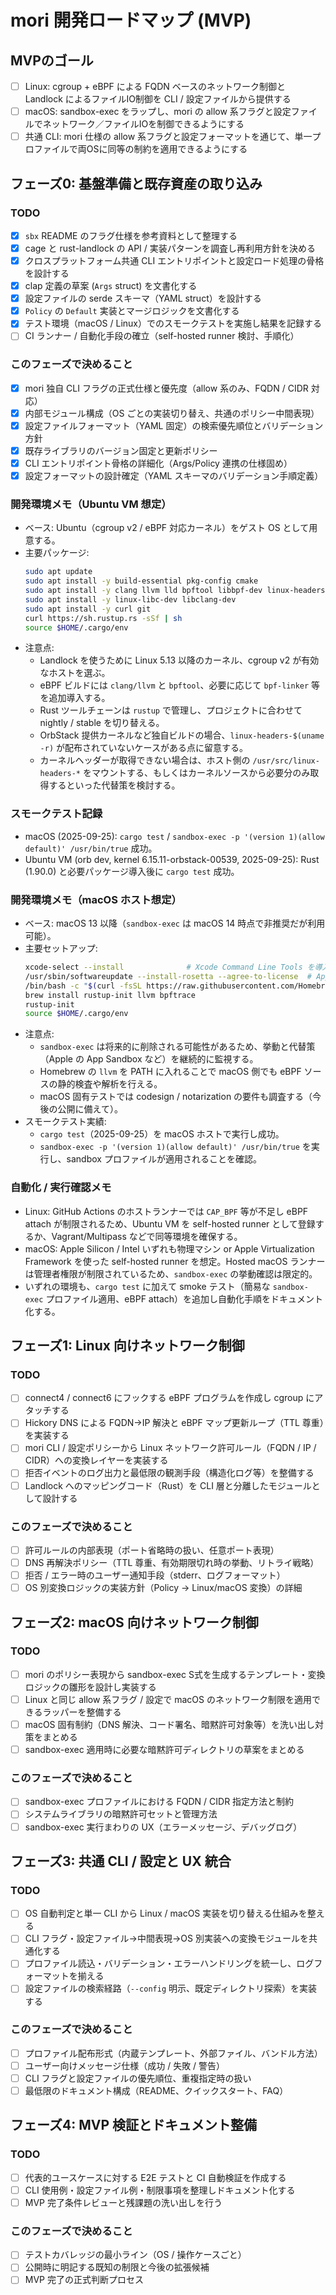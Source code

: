 # mori 開発ロードマップ (MVP)

## MVPのゴール
- [ ] Linux: cgroup + eBPF による FQDN ベースのネットワーク制御と Landlock によるファイルIO制御を CLI / 設定ファイルから提供する
- [ ] macOS: sandbox-exec をラップし、mori の allow 系フラグと設定ファイルでネットワーク／ファイルIOを制御できるようにする
- [ ] 共通 CLI: mori 仕様の allow 系フラグと設定フォーマットを通じて、単一プロファイルで両OSに同等の制約を適用できるようにする

## フェーズ0: 基盤準備と既存資産の取り込み
### TODO
- [x] `sbx` README のフラグ仕様を参考資料として整理する
- [x] cage と rust-landlock の API / 実装パターンを調査し再利用方針を決める
- [x] クロスプラットフォーム共通 CLI エントリポイントと設定ロード処理の骨格を設計する
- [x] clap 定義の草案 (`Args` struct) を文書化する
- [x] 設定ファイルの serde スキーマ（YAML struct）を設計する
- [x] `Policy` の `Default` 実装とマージロジックを文書化する
- [x] テスト環境（macOS / Linux）でのスモークテストを実施し結果を記録する
- [ ] CI ランナー / 自動化手段の確立（self-hosted runner 検討、手順化）
### このフェーズで決めること
- [x] mori 独自 CLI フラグの正式仕様と優先度（allow 系のみ、FQDN / CIDR 対応）
- [x] 内部モジュール構成（OS ごとの実装切り替え、共通のポリシー中間表現）
- [x] 設定ファイルフォーマット（YAML 固定）の検索優先順位とバリデーション方針
- [x] 既存ライブラリのバージョン固定と更新ポリシー
- [x] CLI エントリポイント骨格の詳細化（Args/Policy 連携の仕様固め）
- [x] 設定フォーマットの設計確定（YAML スキーマのバリデーション手順定義）

### 開発環境メモ（Ubuntu VM 想定）
- ベース: Ubuntu（cgroup v2 / eBPF 対応カーネル）をゲスト OS として用意する。
- 主要パッケージ:
  ```bash
  sudo apt update
  sudo apt install -y build-essential pkg-config cmake
  sudo apt install -y clang llvm lld bpftool libbpf-dev linux-headers-$(uname -r)
  sudo apt install -y linux-libc-dev libclang-dev
  sudo apt install -y curl git
  curl https://sh.rustup.rs -sSf | sh
  source $HOME/.cargo/env
  ```
- 注意点:
  - Landlock を使うために Linux 5.13 以降のカーネル、cgroup v2 が有効なホストを選ぶ。
  - eBPF ビルドには `clang/llvm` と `bpftool`、必要に応じて `bpf-linker` 等を追加導入する。
  - Rust ツールチェーンは `rustup` で管理し、プロジェクトに合わせて nightly / stable を切り替える。
  - OrbStack 提供カーネルなど独自ビルドの場合、`linux-headers-$(uname -r)` が配布されていないケースがある点に留意する。
  - カーネルヘッダーが取得できない場合は、ホスト側の `/usr/src/linux-headers-*` をマウントする、もしくはカーネルソースから必要分のみ取得するといった代替策を検討する。

### スモークテスト記録
- macOS (2025-09-25): `cargo test` / `sandbox-exec -p '(version 1)(allow default)' /usr/bin/true` 成功。
- Ubuntu VM (orb dev, kernel 6.15.11-orbstack-00539, 2025-09-25): Rust (1.90.0) と必要パッケージ導入後に `cargo test` 成功。

### 開発環境メモ（macOS ホスト想定）
- ベース: macOS 13 以降（`sandbox-exec` は macOS 14 時点で非推奨だが利用可能）。
- 主要セットアップ:
  ```bash
  xcode-select --install              # Xcode Command Line Tools を導入
  /usr/sbin/softwareupdate --install-rosetta --agree-to-license  # Apple Silicon で必要なら
  /bin/bash -c "$(curl -fsSL https://raw.githubusercontent.com/Homebrew/install/HEAD/install.sh)"
  brew install rustup-init llvm bpftrace
  rustup-init
  source $HOME/.cargo/env
  ```
- 注意点:
  - `sandbox-exec` は将来的に削除される可能性があるため、挙動と代替策（Apple の App Sandbox など）を継続的に監視する。
  - Homebrew の `llvm` を PATH に入れることで macOS 側でも eBPF ソースの静的検査や解析を行える。
  - macOS 固有テストでは codesign / notarization の要件も調査する（今後の公開に備えて）。
- スモークテスト実績:
  - `cargo test`（2025-09-25）を macOS ホストで実行し成功。
  - `sandbox-exec -p '(version 1)(allow default)' /usr/bin/true` を実行し、sandbox プロファイルが適用されることを確認。

### 自動化 / 実行確認メモ
- Linux: GitHub Actions のホストランナーでは `CAP_BPF` 等が不足し eBPF attach が制限されるため、Ubuntu VM を self-hosted runner として登録するか、Vagrant/Multipass などで同等環境を確保する。
- macOS: Apple Silicon / Intel いずれも物理マシン or Apple Virtualization Framework を使った self-hosted runner を想定。Hosted macOS ランナーは管理者権限が制限されているため、`sandbox-exec` の挙動確認は限定的。
- いずれの環境も、`cargo test` に加えて smoke テスト（簡易な `sandbox-exec` プロファイル適用、eBPF attach）を追加し自動化手順をドキュメント化する。

## フェーズ1: Linux 向けネットワーク制御
### TODO
- [ ] connect4 / connect6 にフックする eBPF プログラムを作成し cgroup にアタッチする
- [ ] Hickory DNS による FQDN→IP 解決と eBPF マップ更新ループ（TTL 尊重）を実装する
- [ ] mori CLI / 設定ポリシーから Linux ネットワーク許可ルール（FQDN / IP / CIDR）への変換レイヤーを実装する
- [ ] 拒否イベントのログ出力と最低限の観測手段（構造化ログ等）を整備する
- [ ] Landlock へのマッピングコード（Rust）を CLI 層と分離したモジュールとして設計する
### このフェーズで決めること
- [ ] 許可ルールの内部表現（ポート省略時の扱い、任意ポート表現）
- [ ] DNS 再解決ポリシー（TTL 尊重、有効期限切れ時の挙動、リトライ戦略）
- [ ] 拒否 / エラー時のユーザー通知手段（stderr、ログフォーマット）
- [ ] OS 別変換ロジックの実装方針（Policy -> Linux/macOS 変換）の詳細

## フェーズ2: macOS 向けネットワーク制御
### TODO
- [ ] mori のポリシー表現から sandbox-exec S式を生成するテンプレート・変換ロジックの雛形を設計し実装する
- [ ] Linux と同じ allow 系フラグ / 設定で macOS のネットワーク制限を適用できるラッパーを整備する
- [ ] macOS 固有制約（DNS 解決、コード署名、暗黙許可対象等）を洗い出し対策をまとめる
- [ ] sandbox-exec 適用時に必要な暗黙許可ディレクトリの草案をまとめる
### このフェーズで決めること
- [ ] sandbox-exec プロファイルにおける FQDN / CIDR 指定方法と制約
- [ ] システムライブラリの暗黙許可セットと管理方法
- [ ] sandbox-exec 実行まわりの UX（エラーメッセージ、デバッグログ）

## フェーズ3: 共通 CLI / 設定と UX 統合
### TODO
- [ ] OS 自動判定と単一 CLI から Linux / macOS 実装を切り替える仕組みを整える
- [ ] CLI フラグ・設定ファイル→中間表現→OS 別実装への変換モジュールを共通化する
- [ ] プロファイル読込・バリデーション・エラーハンドリングを統一し、ログフォーマットを揃える
- [ ] 設定ファイルの検索経路（`--config` 明示、既定ディレクトリ探索）を実装する
### このフェーズで決めること
- [ ] プロファイル配布形式（内蔵テンプレート、外部ファイル、バンドル方法）
- [ ] ユーザー向けメッセージ仕様（成功 / 失敗 / 警告）
- [ ] CLI フラグと設定ファイルの優先順位、重複指定時の扱い
- [ ] 最低限のドキュメント構成（README、クイックスタート、FAQ）

## フェーズ4: MVP 検証とドキュメント整備
### TODO
- [ ] 代表的ユースケースに対する E2E テストと CI 自動検証を作成する
- [ ] CLI 使用例・設定ファイル例・制限事項を整理しドキュメント化する
- [ ] MVP 完了条件レビューと残課題の洗い出しを行う
### このフェーズで決めること
- [ ] テストカバレッジの最小ライン（OS / 操作ケースごと）
- [ ] 公開時に明記する既知の制限と今後の拡張候補
- [ ] MVP 完了の正式判断プロセス
